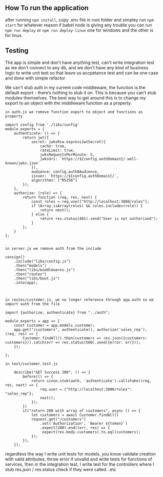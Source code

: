 
## How To run the application

after running ``npm install``, copy .env file in root folder and simpley run ``npm start`` for whatever reason if babel node is giving any trouble you can run ``npm run deploy`` or ``npm run deploy-linux``
one for windows and the other is for linux.

## Testing

The app is simple and don't have anything test, can't write integration test as  we don't connect to any db, and we don't have any kind of business logic to write unit test so that leave us accpetance test
and can be one case and done with simple refactor

We can't stub auth in my current code middleware, the function is the default export - there’s nothing to stub it on. This is because you can’t stub modules themselves.
The best way to get around this is to change my export to an object with the middleware function as a property.                                      
 
```
in auth.js we remove function export to object and functions as property

import config from './libs/config'
module.exports = {
    authenticate: () => {
        return jwt({
            secret: jwksRsa.expressJwtSecret({
                cache: true,
                rateLimit: true,
                jwksRequestsPerMinute: 5,
                jwksUri: `https://${config.authDomain}/.well-known/jwks.json`
            }),
            audience: config.auth0Audience,
            issuer: `https://${config.authDomain}/`,
            algorithms: ["RS256"]
        });
    },
    authorize: (role) => {
        return function (req, res, next) {
            const roles = req.user["http://localhost:3000/roles"];
            if (Array.isArray(roles) && roles.includes(role)) {
                return next();
            } else {
                return res.status(401).send("User is not authorized");
            }
        };
    }
};


in server.js we remove auth from the include

consign()
    .include("libs/config.js")
    .then("models")
    .then("libs/middlewares.js")
    .then("routes")
    .then("libs/boot.js")
    .into(app);



in routes/customer.js, we no longer reference through app.auth so we import auth from the file

import {authorize, authenticate} from "../auth";

module.exports = app => {
    const Customer = app.models.customer;
    app.get("/customers", authenticate(), authorize('sales_rep'), (req, res) => {
        Customer.findAll().then(customers => res.json({customers: customers})).catch(err => res.status(500).send({error: err}));
    });

};

in test/customer.test.js

    describe("GET Success 200", () => {
        before(() => {
            return sinon.stub(auth, 'authenticate').callsFake((req, res, next) => {
                req.user = {"http://localhost:3000/roles": "sales_rep"};
                next();
            });
        })
        it("return 200 with array of customers", async () => {
            let customers = await Customer.findAll()
            request.get("/customers")
                .set('Authorization', `Bearer ${token}`)
                .expect(200).end((err, res) => {
                 expect(res.body.customers).to.eql(customers);
            });
        });
    });

```

regardless the way I write unit tests for models, you know validate creation with valid attributes, throw error if unvalid and write tests for functions of services,
then in the integration test, I write test for the controllers where I stub res.json / res.status check if they were called ..etc